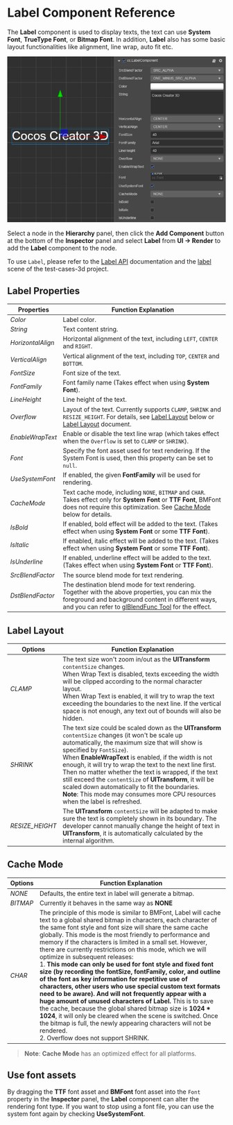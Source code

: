 # Label Component Reference

The __Label__ component is used to display texts, the text can use __System Font__, __TrueType Font__, or __Bitmap Font__. In addition, __Label__ also has some basic layout functionalities like alignment, line wrap, auto fit etc.

![label-property](./label/label-property.png)

Select a node in the __Hierarchy__ panel, then click the __Add Component__ button at the bottom of the __Inspector__ panel and select __Label__ from __UI -> Render__ to add the __Label__ component to the node.

To use `Label`, please refer to the [Label API](https://docs.cocos.com/creator3d/api/en/classes/ui.label.html) documentation and the [label](https://github.com/cocos-creator/test-cases-3d/tree/master/assets/cases/ui/02.label) scene of the test-cases-3d project.

## Label Properties

| Properties | Function Explanation |
| -------------- | ----------- |
| *Color* | Label color. |
| *String* | Text content string. |
| *HorizontalAlign* | Horizontal alignment of the text, including `LEFT`, `CENTER` and `RIGHT`. |
| *VerticalAlign* | Vertical alignment of the text, including `TOP`, `CENTER` and `BOTTOM`. |
| *FontSize* | Font size of the text. |
| *FontFamily* | Font family name (Takes effect when using __System Font__). |
| *LineHeight* | Line height of the text. |
| *Overflow* | Layout of the text. Currently supports `CLAMP`, `SHRINK` and `RESIZE_HEIGHT`. For details, see [Label Layout](#label-layout) below or [Label Layout](../engine/label-layout.md) document. |
| *EnableWrapText* | Enable or disable the text line wrap (which takes effect when the `Overflow` is set to `CLAMP` or `SHRINK`). |
| *Font* | Specify the font asset used for text rendering. If the System Font is used, then this property can be set to `null`. |
| *UseSystemFont* | If enabled, the given __FontFamily__ will be used for rendering. |
| *CacheMode* | Text cache mode, including `NONE`, `BITMAP` and `CHAR`. Takes effect only for __System Font__ or __TTF Font__, BMFont does not require this optimization. See [Cache Mode](#cache-mode) below for details. |
| *IsBold* | If enabled, bold effect will be added to the text. (Takes effect when using __System Font__ or some __TTF Font__). |
| *IsItalic* | If enabled, italic effect will be added to the text. (Takes effect when using __System Font__ or some __TTF Font__). |
| *IsUnderline* | If enabled, underline effect will be added to the text. (Takes effect when using __System Font__ or __TTF Font__). |
| *SrcBlendFactor* | The source blend mode for text rendering. |
| *DstBlendFactor* | The destination blend mode for text rendering. Together with the above properties, you can mix the foreground and background content in different ways, and you can refer to [glBlendFunc Tool](http://www.andersriggelsen.dk/glblendfunc.php) for the effect. |

## Label Layout

| Options | Function Explanation |
| -------------- | ----------- |
| *CLAMP* | The text size won't zoom in/out as the __UITransform__ `contentSize` changes.<br>When Wrap Text is disabled, texts exceeding the width will be clipped according to the normal character layout.<br>When Wrap Text is enabled, it will try to wrap the text exceeding the boundaries to the next line. If the vertical space is not enough, any text out of bounds will also be hidden. |
| *SHRINK* | The text size could be scaled down as the __UITransform__ `contentSize` changes (it won't be scale up automatically, the maximum size that will show is specified by `FontSize`).<br>When __EnableWrapText__ is enabled, if the width is not enough, it will try to wrap the text to the next line first.<br>Then no matter whether the text is wrapped, if the text still exceed the `contentSize` of __UITransform__, it will be scaled down automatically to fit the boundaries.<br>__Note__: This mode may consumes more CPU resources when the label is refreshed. |
| *RESIZE_HEIGHT* | The __UITransform__ `contentSize` will be adapted to make sure the text is completely shown in its boundary. The developer cannot manually change the height of text in __UITransform__, it is automatically calculated by the internal algorithm. |

## Cache Mode

| Options | Function Explanation |
| -------------- | ----------- |
| *NONE* | Defaults, the entire text in label will generate a bitmap. |
| *BITMAP* | Currently it behaves in the same way as __NONE__<!--The entire text in the Label will still generate a bitmap. As long as the requirements of Dynamic Atlas are met, the Draw Call will be merged with the other Sprite or Label in the Dynamic Atlas. Because Dynamic Atlas consume more memory, __this mode can only be used for Label with infrequently updated text__. __Note__: Similar to NONE, BITMAP will force a bitmap to be generated for each Label component, regardless of whether the text content is equivalent. If there are a lot of Labels with the same text in the scene, it is recommended to use CHAR to reuse the memory space.--> |
| *CHAR* | The principle of this mode is similar to BMFont, Label will cache text to a global shared bitmap in characters, each character of the same font style and font size will share the same cache globally. This mode is the most friendly to performance and memory if the characters is limited in a small set. However, there are currently restrictions on this mode, which we will optimize in subsequent releases:<br>1. __This mode can only be used for font style and fixed font size (by recording the fontSize, fontFamily, color, and outline of the font as key information for repetitive use of characters, other users who use special custom text formats need to be aware). And will not frequently appear with a huge amount of unused characters of Label.__ This is to save the cache, because the global shared bitmap size is __1024 * 1024__, it will only be cleared when the scene is switched. Once the bitmap is full, the newly appearing characters will not be rendered. <br>2. Overflow does not support SHRINK.<br><!--3. Cannot participate in dynamic atlas (multiple labels with CHAR mode enabled can still merge draw call in the case of without interrupting the rendering sequence).--> |

> __Note__: __Cache Mode__ has an optimized effect for all platforms.

## Use font assets

By dragging the __TTF__ font asset and __BMFont__ font asset into the `Font` property in the __Inspector__ panel, the __Label__ component can alter the rendering font type. If you want to stop using a font file, you can use the system font again by checking __UseSystemFont__.
